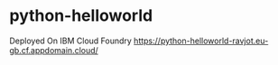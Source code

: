 # python-helloworld
Deployed On IBM Cloud Foundry
https://python-helloworld-ravjot.eu-gb.cf.appdomain.cloud/
